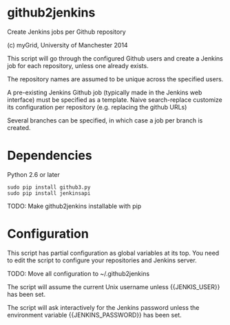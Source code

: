 github2jenkins
==============

Create Jenkins jobs per Github repository

(c) myGrid, University of Manchester 2014


This script will go through the configured Github users and create a 
Jenkins job for each repository, unless one already exists.

The repository names are assumed to be unique across the specified users.

A pre-existing Jenkins Github job (typically made in the Jenkins web
interface) must be specified as a template. Naive search-replace
customize its configuration per repository (e.g. replacing the github URLs)

Several branches can be specified, in which case a job per branch is
created.

# Dependencies

Python 2.6 or later

    sudo pip install github3.py
    sudo pip install jenkinsapi

TODO: Make github2jenkins installable with pip

# Configuration


This script has partial configuration as global variables at its top. 
You need to edit the script to configure your repositories
and Jenkins server.

TODO: Move all configuration to ~/.github2jenkins

The script will assume the current Unix username unless {{JENKIS_USER}}
has been set.

The script will ask interactively for the Jenkins password unless
the environment variable {{JENKINS_PASSWORD}} has been set.

